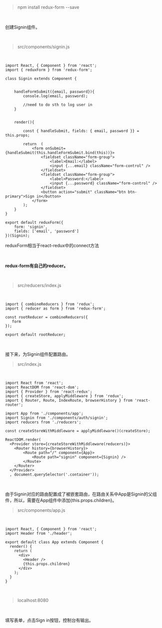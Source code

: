 > npm install redux-form --save

<br>

创建Signin组件。

<br>

> src/components/signin.js

<br>

	import React, { Component } from 'react';
	import { reduxForm } from 'redux-form';
	
	class Signin extends Component {
	    
	    
	    handleFormSubmit({email, password}){
	        console.log(email, password);
	        
	        //need to do sth to log user in
	    }
	    
	    
	    render(){
	        
	        const { handleSubmit, fields: { email, password }} = this.props;
	        
	        return  (
	            <form onSubmit={handleSubmit(this.handleFormSubmit.bind(this))}>
	                <fieldset className="form-group">
	                    <label>Email:</label>
	                    <input {...email} className="form-control" />
	                </fieldset>
	                <fieldset className="form-group">
	                    <label>Password:</label>
	                    <input {...password} className="form-control" />
	                </fieldset>   
	                <button action="submit" className="btn btn-primary">Sign in</button>
	            </form>
	        );
	    }
	}
	
	export default reduxForm({
	    form: 'signin',
	    fields: ['email', 'password']
	})(Signin);

reduxForm相当于react-redux中的connect方法

<br>

**redux-form有自己的reducer。**

<br>

> src/reducers/index.js

<br>

	import { combineReducers } from 'redux';
	import { reducer as form } from 'redux-form';
	
	const rootReducer = combineReducers({
	   form
	});
	
	export default rootReducer;

<br>

接下来，为Signin组件配置路由。

> src/index.js

<br>

	import React from 'react';
	import ReactDOM from 'react-dom';
	import { Provider } from 'react-redux';
	import { createStore, applyMiddleware } from 'redux';
	import { Router, Route, IndexRoute, browserHistory } from 'react-router';
	
	import App from './components/app';
	import Signin from './components/auth/signin';
	import reducers from './reducers';
	
	const createStoreWithMiddleware = applyMiddleware()(createStore);
	
	ReactDOM.render(
	  <Provider store={createStoreWithMiddleware(reducers)}>
	    <Router history={browserHistory}>
	        <Route path="/" component={App}>
	            <Route path="signin" component={Signin} />
	        </Route>
	    </Router>
	  </Provider>
	  , document.querySelector('.container'));

<br>

由于Signin对应的路由配置成了被嵌套路由，在路由关系中App是Signin的父组件，所以，需要在App组件中添加{this.props.children}。

> src/components/app.js

<br>

	import React, { Component } from 'react';
	import Header from './header';
	
	export default class App extends Component {
	  render() {
	    return (
	      <div>
	        <Header />
	        {this.props.children}
	      </div>
	    );
	  }
	}

<br>

> localhost:8080

<br>

填写表单，点击Sign in按钮，控制台有输出。

<br>




